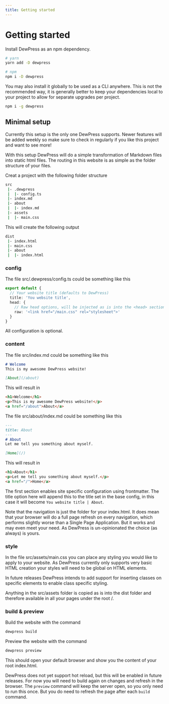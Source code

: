 ```yaml
---
title: Getting started
---
```

# Getting started
Install DewPress as an npm dependency.

```bash
# yarn
yarn add -D dewpress

# npm
npm i -D dewpress
```

You may also install it globally to be used as a CLI anywhere. This is not the recommended way, it is generally better
to keep your dependencies local to your project to allow for separate upgrades per project.
```bash
npm i -g dewpress
```

## Minimal setup
Currently this setup is the only one DewPress supports. Newer features will be added weekly so make sure to
check in regularly if you like this project and want to see more!

With this setup DewPress will do a simple transformation of Markdown files into static html files. The routing
in this website is as simple as the folder structure of your files.

Creat a project with the following folder structure
```bash
src
 |- .dewpress
 |  |- config.ts
 |- index.md
 |- about
 |  |- index.md
 |- assets
 |  |- main.css   
```

This will create the following output
```bash
dist
 |- index.html
 |- main.css
 |- about
 |  |- index.html
```

### config
The file src/.dewpress/config.ts could be something like this
```typescript
export default {
  // Your website title (defaults to DewPress)
  title: 'You website title',
  head: {
    // Raw head options, will be injected as is into the <head> section of all generated html files
    raw: '<link href="/main.css" rel="stylesheet">'
  }
}
```

All configuration is optional.

### content
The file src/index.md could be something like this
```markdown
# Welcome
This is my awesome DewPress website!

[About](/about)
```

This will result in
```html
<h1>Welcome</h1>
<p>This is my awesome DewPress website!</p>
<a href="/about">About</a>
```

The file src/about/index.md could be something like this
```markdown
---
title: About
---
# About
Let me tell you something about myself.

[Home](/)
```

This will result in
```html
<h1>About</h1>
<p>Let me tell you something about myself.</p>
<a href="/">Home</a>
```

The first section enables site specific configuration using frontmatter. The title option here will append
this to the title set in the base config, in this case it will become `You website title | About`.

Note that the navigation is just the folder for your index.html. It does mean that your browser will do a full
page refresh on every navigation, which performs slightly worse than a Single Page Application. 
But it works and may even meet your need. As DewPress is un-opinionated the choice (as always) is yours.

### style
In the file src/assets/main.css you can place any styling you would like to apply to your website. As DewPress
currently only supports very basic HTML creation your styles will need to be global on HTML elements.

In future releases DewPress intends to add support for inserting classes on specific elements to enable
class specific styling.

Anything in the src/assets folder is copied as is into the dist folder and therefore available in all
your pages under the root /.

### build & preview
Build the website with the command

```bash
dewpress build
```

Preview the website with the command
```bash
dewpress preview
```

This should open your default browser and show you the content of your root index.html.

DewPress does not yet support hot reload, but this will be enabled in future releases. For now you will
need to build again on changes and refresh in the browser. The `preview` command will keep the server open, so
you only need to run this once. But you do need to refresh the page after each `build` command.
